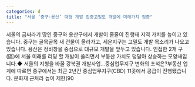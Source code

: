 ```yaml
---
categories: d
title: "서울 ‘중구·용산’ 대형 개발 집중고밀도 개발에 미래가치 점증"
---
```

서울의 금싸라기 땅인 중구와 용산구에서 개발이 줄줄이 진행돼 지역 가치를 높이고 있습니다. 중구는 골목골목 새 건물이 올라가고, 세운지구는 고밀도 개발 목소리가 나오고 있습니다. 용산은 정비창을 중심으로 대규모 개발을 앞두고 있습니다. 인접한 2개 구(區)에 서울 미래를 리딩 할 개발이 쏠리면서 부동산 가치도 덩달아 상승하는 모양새입니다.◆ 서울의 지형을 바꿀 강북권 개발사업...중심업무지구 변화의 초석은?부동산 업계에 따르면 중구에서는 최근 2년간 중심업무지구(CBD) 11곳에서 공급이 진행됐습니다. 문화재 근처라 높이 제한(90